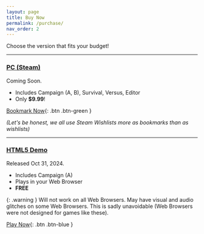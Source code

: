 ```yaml
---
layout: page
title: Buy Now
permalink: /purchase/
nav_order: 2
---
```


Choose the version that fits your budget!

***

### [PC (Steam)](https://store.steampowered.com/app/3299900)

Coming Soon.

- Includes Campaign (A, B), Survival, Versus, Editor
- Only **$9.99**!

[Bookmark Now](https://store.steampowered.com/app/3299900){: .btn .btn-green }

*(Let's be honest, we all use Steam Wishlists more as bookmarks than as wishlists)*

***

### [HTML5 Demo](https://playtensor.itch.io/demo)

Released Oct 31, 2024.

- Includes Campaign (A)
- Plays in your Web Browser
- **FREE**

{: .warning }
Will not work on all Web Browsers. May have visual and audio glitches on some Web Browsers. This is sadly unavoidable (Web Browsers were not designed for games like these).

[Play Now](https://playtensor.itch.io/demo){: .btn .btn-blue }


